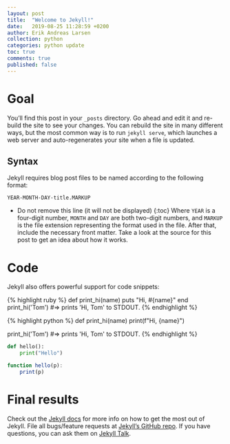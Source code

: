 ```yaml
---
layout: post
title:  "Welcome to Jekyll!"
date:   2019-08-25 11:28:59 +0200
author: Erik Andreas Larsen
collection: python
categories: python update
toc: true
comments: true
published: false
---
```

# Goal
You’ll find this post in your `_posts` directory. Go ahead and edit it and re-build the site to see your changes. You can rebuild the site in many different ways, but the most common way is to run `jekyll serve`, which launches a web server and auto-regenerates your site when a file is updated.

## Syntax
Jekyll requires blog post files to be named according to the following format:

`YEAR-MONTH-DAY-title.MARKUP`
  * Do not remove this line (it will not be displayed)
  {:toc}
Where `YEAR` is a four-digit number, `MONTH` and `DAY` are both two-digit numbers, and `MARKUP` is the file extension representing the format used in the file. After that, include the necessary front matter. Take a look at the source for this post to get an idea about how it works.

# Code
Jekyll also offers powerful support for code snippets:

{% highlight ruby %}
def print_hi(name)
  puts "Hi, #{name}"
end
print_hi('Tom')
#=> prints 'Hi, Tom' to STDOUT.
{% endhighlight %}

{% highlight python %}
def print_hi(name)
    print(f"Hi, {name}")

print_hi('Tom')
#=> prints 'Hi, Tom' to STDOUT.
{% endhighlight %}

```python
def hello():
    print("Hello")
```

```javascript
function hello(p):
    print(p)
```
# Final results

Check out the [Jekyll docs][jekyll-docs] for more info on how to get the most out of Jekyll. File all bugs/feature requests at [Jekyll’s GitHub repo][jekyll-gh]. If you have questions, you can ask them on [Jekyll Talk][jekyll-talk].

[jekyll-docs]: https://jekyllrb.com/docs/home
[jekyll-gh]:   https://github.com/jekyll/jekyll
[jekyll-talk]: https://talk.jekyllrb.com/
